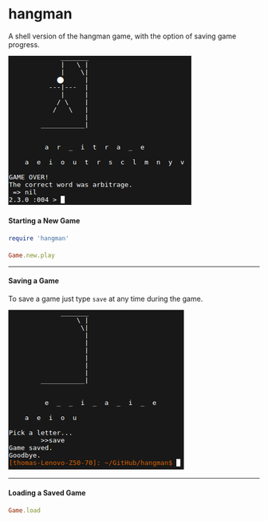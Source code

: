 # hangman
A shell version of the hangman game, with the option of saving game progress.

![Game_Screenshot](screenshots/gameplay.png?raw=true "Gameplay")

#### Starting a New Game

```ruby
require 'hangman'

Game.new.play
```
---

#### Saving a Game

To save a game just type `save` at any time during the game.

![Game_Screenshot](screenshots/save.png?raw=true "Gameplay")

---

#### Loading a Saved Game

```ruby
Game.load
```
